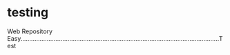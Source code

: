 # testing
Web Repository
Easy..................................................................................................................Test
